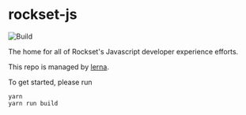 # rockset-js

![Build](https://github.com/rockset/rockset-js/workflows/Node.js%20CI/badge.svg)

The home for all of Rockset's Javascript developer experience efforts. 

This repo is managed by [lerna](https://github.com/lerna/lerna).

To get started, please run 

```
yarn
yarn run build
```

